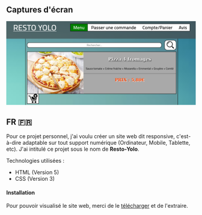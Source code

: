 ## Captures d'écran

![Image 000](Image000.png)

## FR :fr:

Pour ce projet personnel, j'ai voulu créer un site web dit responsive, c'est-à-dire adaptable sur tout support numérique (Ordinateur, Mobile, Tablette,  etc).
J'ai intitulé ce projet sous le nom de **Resto-Yolo**.

Technologies utilisées :

* HTML (Version 5)
* CSS  (Version 3)

#### Installation

Pour pouvoir visualisé le site web, merci de le [télécharger](https://github.com/KingTT4/Resto-Yolo/releases/tag/v1.0) et de l'extraire.

